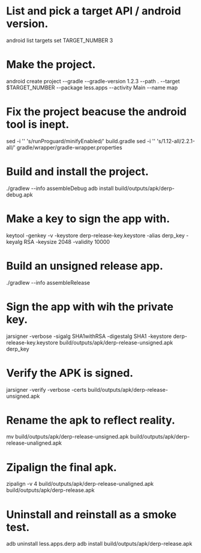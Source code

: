 # List and pick a target API / android version.
android list targets
set TARGET_NUMBER 3

# Make the project.
android create project --gradle --gradle-version 1.2.3 --path .  --target $TARGET_NUMBER --package less.apps --activity Main --name map

# Fix the project beacuse the android tool is inept.
sed -i '' 's/runProguard/minifyEnabled/' build.gradle
sed -i '' 's/1.12-all/2.2.1-all/' gradle/wrapper/gradle-wrapper.properties

# Build and install the project.
./gradlew --info assembleDebug
adb install build/outputs/apk/derp-debug.apk

# Make a key to sign the app with.
keytool -genkey -v -keystore derp-release-key.keystore -alias derp_key -keyalg RSA -keysize 2048 -validity 10000
# Build an unsigned release app.
./gradlew --info assembleRelease
# Sign the app with wih the private key.
jarsigner -verbose -sigalg SHA1withRSA -digestalg SHA1 -keystore derp-release-key.keystore build/outputs/apk/derp-release-unsigned.apk derp_key
# Verify the APK is signed.
jarsigner -verify -verbose -certs build/outputs/apk/derp-release-unsigned.apk
# Rename the apk to reflect reality.
mv build/outputs/apk/derp-release-unsigned.apk build/outputs/apk/derp-release-unaligned.apk
# Zipalign the final apk.
zipalign -v 4 build/outputs/apk/derp-release-unaligned.apk build/outputs/apk/derp-release.apk

# Uninstall and reinstall as a smoke test.
adb uninstall less.apps.derp
adb install build/outputs/apk/derp-release.apk
